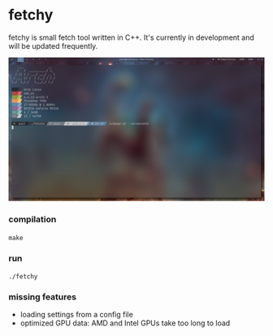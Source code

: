 # fetchy
fetchy is small fetch tool written in C++. It's currently in development and will be updated frequently.

![Example](Fetchy.png)

### compilation
`make`

### run
`./fetchy`

### missing features
- loading settings from a config file
- optimized GPU data: AMD and Intel GPUs take too long to load
